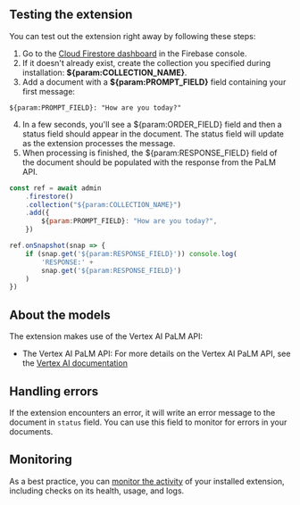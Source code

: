 ## Testing the extension

You can test out the extension right away by following these steps:

1. Go to the [Cloud Firestore dashboard](https://console.firebase.google.com/project/_/firestore) in the Firebase console.
2. If it doesn't already exist, create the collection you specified during installation: **${param:COLLECTION_NAME}**.
3. Add a document with a **${param:PROMPT_FIELD}** field containing your first message:

```
${param:PROMPT_FIELD}: "How are you today?"
```

4. In a few seconds, you'll see a ${param:ORDER_FIELD} field and then a status field should appear in the document. The status field will update as the extension processes the message.
5. When processing is finished, the ${param:RESPONSE_FIELD} field of the document should be populated with the response from the PaLM API.

```javascript
const ref = await admin
    .firestore()
    .collection("${param:COLLECTION_NAME}")
    .add({
        ${param:PROMPT_FIELD}: "How are you today?",
    })

ref.onSnapshot(snap => {
    if (snap.get('${param:RESPONSE_FIELD}')) console.log(
        'RESPONSE:' +
        snap.get('${param:RESPONSE_FIELD}')
    )
})
```

## About the models

The extension makes use of the Vertex AI PaLM API:

- The Vertex AI PaLM API: For more details on the Vertex AI PaLM API, see the [Vertex AI documentation](https://cloud.google.com/vertex-ai/docs/generative-ai/learn/overview)

## Handling errors

If the extension encounters an error, it will write an error message to the document in `status` field. You can use this field to monitor for errors in your documents.

## Monitoring

As a best practice, you can [monitor the activity](https://firebase.google.com/docs/extensions/manage-installed-extensions#monitor) of your installed extension, including checks on its health, usage, and logs.
